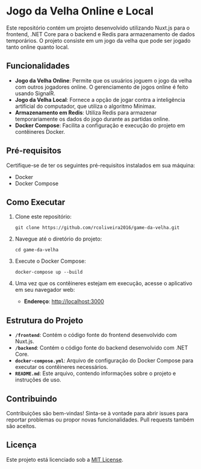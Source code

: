 # Jogo da Velha Online e Local

Este repositório contém um projeto desenvolvido utilizando Nuxt.js para o frontend, .NET Core para o backend e Redis para armazenamento de dados temporários. O projeto consiste em um jogo da velha que pode ser jogado tanto online quanto local.

## Funcionalidades

- **Jogo da Velha Online**: Permite que os usuários joguem o jogo da velha com outros jogadores online. O gerenciamento de jogos online é feito usando SignalR.
- **Jogo da Velha Local**: Fornece a opção de jogar contra a inteligência artificial do computador, que utiliza o algoritmo Minimax.
- **Armazenamento em Redis**: Utiliza Redis para armazenar temporariamente os dados do jogo durante as partidas online.
- **Docker Compose**: Facilita a configuração e execução do projeto em contêineres Docker.

## Pré-requisitos

Certifique-se de ter os seguintes pré-requisitos instalados em sua máquina:

- Docker
- Docker Compose

## Como Executar

1. Clone este repositório:

    ```
    git clone https://github.com/rcoliveira2016/game-da-velha.git
    ```

2. Navegue até o diretório do projeto:

    ```
    cd game-da-velha
    ```

3. Execute o Docker Compose:

    ```
    docker-compose up --build
    ```

4. Uma vez que os contêineres estejam em execução, acesse o aplicativo em seu navegador web:

    - **Endereço**: [http://localhost:3000](http://localhost:3000)
   
## Estrutura do Projeto

- **`/frontend`**: Contém o código fonte do frontend desenvolvido com Nuxt.js.
- **`/backend`**: Contém o código fonte do backend desenvolvido com .NET Core.
- **`docker-compose.yml`**: Arquivo de configuração do Docker Compose para executar os contêineres necessários.
- **`README.md`**: Este arquivo, contendo informações sobre o projeto e instruções de uso.

## Contribuindo

Contribuições são bem-vindas! Sinta-se à vontade para abrir issues para reportar problemas ou propor novas funcionalidades. Pull requests também são aceitos.

## Licença

Este projeto está licenciado sob a [MIT License](LICENSE).
